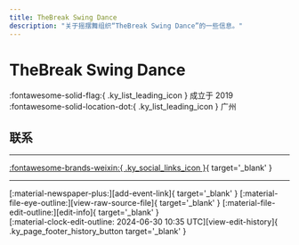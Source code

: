 ```yaml
---
title: TheBreak Swing Dance
description: "关于摇摆舞组织“TheBreak Swing Dance”的一些信息。"
---
```


# TheBreak Swing Dance

:fontawesome-solid-flag:{ .ky_list_leading_icon } 成立于 2019  
:fontawesome-solid-location-dot:{ .ky_list_leading_icon } 广州  


## 联系


---

 [:fontawesome-brands-weixin:{ .ky_social_links_icon }](# "TheBreak Swing Dance"){ target='_blank' }

---

<div class="ky_page_footer" markdown>
<div class="ky_page_footer_trailing" markdown="span">
[:material-newspaper-plus:][add-event-link]{ target='_blank' }
[:material-file-eye-outline:][view-raw-source-file]{ target='_blank' }
[:material-file-edit-outline:][edit-info]{ target='_blank' }
</div>
<div class="ky_page_footer_leading" markdown="span">
[:material-clock-edit-outline: 2024-06-30 10:35 UTC][view-edit-history]{ .ky_page_footer_history_button target='_blank' }
</div>
</div>

[add-event-link]: https://github.com/swingdance/events/issues/new?assignees=&labels=add+event&projects=&template=02-add_entity.yml&title=%5Bcn%5D%20%3CName%3E&region=cn&province=Guangdong&city=Guangzhou&org_id=the-break-swing-dance "添加活动"
[view-raw-source-file]: https://github.com/swingdance/orgs/blob/main/cn/the-break-swing-dance.json "查看原始源文件"
[edit-info]: https://github.com/swingdance/orgs/issues/new?assignees=&labels=update+org&projects=&template=03-update_entity.yml&title=%5Bcn%5D%20TheBreak%20Swing%20Dance&region=cn&id=the-break-swing-dance&name=TheBreak%20Swing%20Dance "编辑信息"

[view-edit-history]: https://github.com/swingdance/orgs/commits/main/cn/the-break-swing-dance.json "查看编辑历史"

